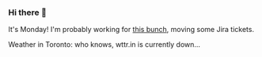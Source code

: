 ### Hi there :wave:

It's Monday! I'm probably working for [this bunch](https://github.com/kohofinancial), moving some Jira tickets.

Weather in Toronto: who knows, wttr.in is currently down...
